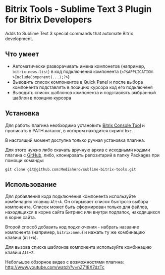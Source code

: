 Bitrix Tools - Sublime Text 3 Plugin for Bitrix Developers
==========================================================

Adds to Sublime Text 3 special commands that automate Bitrix development.

Что умеет
---------

* Автоматически разворачивать имена компонетов (например, `bitrix:news.list`) в код подключения компонента (`<?$APPLICATION->IncludeComponent(...);?>`)
* Выводить список компонентов в Quick Panel и после выбора компонента подставлять в позицию курсора код его подключеня 
* Выводить список шаблонов компонента и подставлять выбранный шаблон в позицию курсора

Установка
---------

Для работы плагина необходимо установить [Bitrix Console Tool](https://github.com/Mediahero/bitrix-console-tool) и прописать в PATH каталог, в котором находится скрипт `bxc`.

В настоящий момент доступна только ручная установка плагина.

Для этого нужно либо скачать вручную архив с исходными кодами плагина с [GitHub](https://github.com/Mediahero/sublime-bitrix-tools/archive/master.zip), либо, клонировать репозитарий в папку Packages при помощи команды:

````
git clone git@github.com:Mediahero/sublime-bitrix-tools.git
````

Использование
-------------

Для добавления кода подключения компонента используйте комбинацию клавиш `Alt+A`. Он открывает список быстрого выбора компонента. Список может быть сформирован только для файлов, находящихся в корне сайта Битрикс или внутри подпапок, находящихся в корне сайта.

Второй способ добавить код подключения - набрать название компонента (например, `bitrix:menu`) и нажать ту же комбинацию клавиш (`Alt+A`). 

Для вызова списка шаблонов компонента используйте комбинацию клавиш `Alt+Z`.

Небольшое обзорное видео с возможностями плагина: http://www.youtube.com/watch?v=nZ718X7dzTc